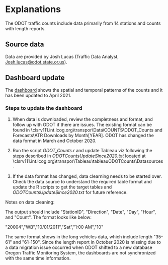 # Explanations

The ODOT traffic counts include data primarily from 14 stations and counts with length reports.

## Source data

Data are provided by Josh Lucas (Traffic Data Analyst, Josh.lucas@odot.state.or.us).

## Dashboard update

The [dashboard](https://thempo.org/902/Motorized-Traffic-Counts) shows the spatial and temporal patterns of the counts and it has been updated to April 2021. 

### Steps to update the dashboard

1. When data is downloaded, review the completness and format, and follow up with ODOT if there are issues. The existing format can be found in \\clsrv111.int.lcog.org\transpor\Data\COUNTS\ODOT_Counts and Forecasts\ATR Downloads by Month\[YEAR]. ODOT has changed the data format in March and October 2020. 

2. Run the script *ODOT_Counts.r* and update Tableau viz following the steps described in *ODOTCountsUpdateSince2020.txt* located at \\clsrv111.int.lcog.org\transpor\Tableau\tableauODOTCounts\Datasources. 

3. If the data format has changed, data clearning needs to be started over. Check the data source to understand the required table format and update the R scripts to get the target tables and *ODOTCountsUpdateSince2020.txt* for future reference.

Notes on data cleaning:

The output should include "StationID", "Direction", "Date", "Day", "Hour", and "Count". The format looks like below:

"20004","WB","10/01/2011","Sat","1:00 AM","10"

The same format shows in the long vehicles data, which include length "35-61" and "61-150". Since the length report in October 2020 is missing due to a data migration issue occurred when ODOT shifted to a new database Oregon Traffic Monitoring System, the dashboards are not synchronized with the same time information. 